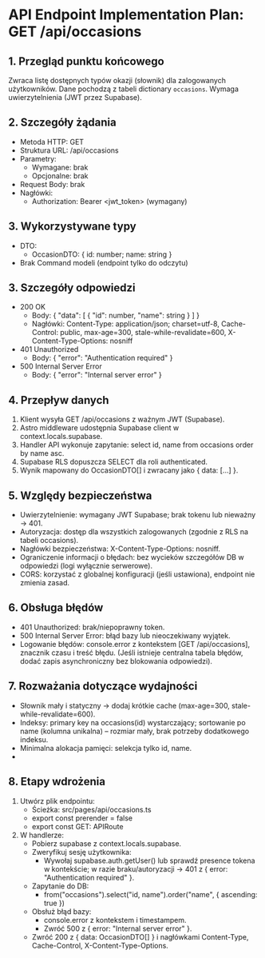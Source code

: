 # API Endpoint Implementation Plan: GET /api/occasions

## 1. Przegląd punktu końcowego

Zwraca listę dostępnych typów okazji (słownik) dla zalogowanych użytkowników. Dane pochodzą z tabeli dictionary `occasions`. Wymaga uwierzytelnienia (JWT przez Supabase).

## 2. Szczegóły żądania

- Metoda HTTP: GET
- Struktura URL: /api/occasions
- Parametry:
  - Wymagane: brak
  - Opcjonalne: brak
- Request Body: brak
- Nagłówki:
  - Authorization: Bearer <jwt_token> (wymagany)

## 3. Wykorzystywane typy

- DTO:
  - OccasionDTO: { id: number; name: string }
- Brak Command modeli (endpoint tylko do odczytu)

## 3. Szczegóły odpowiedzi

- 200 OK
  - Body:
    {
    "data": [
    { "id": number, "name": string }
    ]
    }
  - Nagłówki: Content-Type: application/json; charset=utf-8, Cache-Control: public, max-age=300, stale-while-revalidate=600, X-Content-Type-Options: nosniff
- 401 Unauthorized
  - Body: { "error": "Authentication required" }
- 500 Internal Server Error
  - Body: { "error": "Internal server error" }

## 4. Przepływ danych

1. Klient wysyła GET /api/occasions z ważnym JWT (Supabase).
2. Astro middleware udostępnia Supabase client w context.locals.supabase.
3. Handler API wykonuje zapytanie: select id, name from occasions order by name asc.
4. Supabase RLS dopuszcza SELECT dla roli authenticated.
5. Wynik mapowany do OccasionDTO[] i zwracany jako { data: [...] }.

## 5. Względy bezpieczeństwa

- Uwierzytelnienie: wymagany JWT Supabase; brak tokenu lub nieważny → 401.
- Autoryzacja: dostęp dla wszystkich zalogowanych (zgodnie z RLS na tabeli occasions).
- Nagłówki bezpieczeństwa: X-Content-Type-Options: nosniff.
- Ograniczenie informacji o błędach: bez wycieków szczegółów DB w odpowiedzi (logi wyłącznie serwerowe).
- CORS: korzystać z globalnej konfiguracji (jeśli ustawiona), endpoint nie zmienia zasad.

## 6. Obsługa błędów

- 401 Unauthorized: brak/niepoprawny token.
- 500 Internal Server Error: błąd bazy lub nieoczekiwany wyjątek.
- Logowanie błędów: console.error z kontekstem [GET /api/occasions], znacznik czasu i treść błędu. (Jeśli istnieje centralna tabela błędów, dodać zapis asynchroniczny bez blokowania odpowiedzi).

## 7. Rozważania dotyczące wydajności

- Słownik mały i statyczny → dodaj krótkie cache (max-age=300, stale-while-revalidate=600).
- Indeksy: primary key na occasions(id) wystarczający; sortowanie po name (kolumna unikalna) – rozmiar mały, brak potrzeby dodatkowego indeksu.
- Minimalna alokacja pamięci: selekcja tylko id, name.
-

## 8. Etapy wdrożenia

1. Utwórz plik endpointu:
   - Ścieżka: src/pages/api/occasions.ts
   - export const prerender = false
   - export const GET: APIRoute
2. W handlerze:
   - Pobierz supabase z context.locals.supabase.
   - Zweryfikuj sesję użytkownika:
     - Wywołaj supabase.auth.getUser() lub sprawdź presence tokena w kontekście; w razie braku/autoryzacji → 401 z { error: "Authentication required" }.
   - Zapytanie do DB:
     - from("occasions").select("id, name").order("name", { ascending: true })
   - Obsłuż błąd bazy:
     - console.error z kontekstem i timestampem.
     - Zwróć 500 z { error: "Internal server error" }.
   - Zwróć 200 z { data: OccasionDTO[] } i nagłówkami Content-Type, Cache-Control, X-Content-Type-Options.
